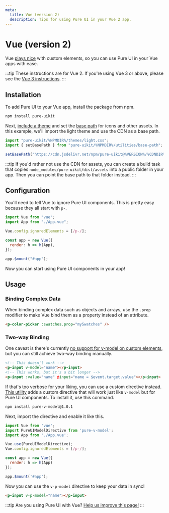 ```yaml
---
meta:
  title: Vue (version 2)
  description: Tips for using Pure UI in your Vue 2 app.
---
```


# Vue (version 2)

Vue [plays nice](https://custom-elements-everywhere.com/#vue) with custom elements, so you can use Pure UI in your Vue apps with ease.

:::tip
These instructions are for Vue 2. If you're using Vue 3 or above, please see the [Vue 3 instructions](/frameworks/vue).
:::

## Installation

To add Pure UI to your Vue app, install the package from npm.

```bash
npm install pure-uikit
```

Next, [include a theme](/getting-started/themes) and set the [base path](/getting-started/installation#setting-the-base-path) for icons and other assets. In this example, we'll import the light theme and use the CDN as a base path.

```jsx
import "pure-uikit/%NPMDIR%/themes/light.css";
import { setBasePath } from "pure-uikit/%NPMDIR%/utilities/base-path";

setBasePath("https://cdn.jsdelivr.net/npm/pure-uikit@%VERSION%/%CDNDIR%/");
```

:::tip
If you'd rather not use the CDN for assets, you can create a build task that copies `node_modules/pure-uikit/dist/assets` into a public folder in your app. Then you can point the base path to that folder instead.
:::

## Configuration

You'll need to tell Vue to ignore Pure UI components. This is pretty easy because they all start with `p-`.

```js
import Vue from "vue";
import App from "./App.vue";

Vue.config.ignoredElements = [/p-/];

const app = new Vue({
  render: h => h(App),
});

app.$mount("#app");
```

Now you can start using Pure UI components in your app!

## Usage

### Binding Complex Data

When binding complex data such as objects and arrays, use the `.prop` modifier to make Vue bind them as a property instead of an attribute.

```html
<p-color-picker :swatches.prop="mySwatches" />
```

### Two-way Binding

One caveat is there's currently [no support for v-model on custom elements](https://github.com/vuejs/vue/issues/7830), but you can still achieve two-way binding manually.

```html
<!-- This doesn't work -->
<p-input v-model="name"></p-input>
<!-- This works, but it's a bit longer -->
<p-input :value="name" @input="name = $event.target.value"></p-input>
```

If that's too verbose for your liking, you can use a custom directive instead. [This utility](https://www.npmjs.com/package/pure-v-model) adds a custom directive that will work just like `v-model` but for Pure UI components. To install it, use this command.

```bash
npm install pure-v-model@1.0.1
```

Next, import the directive and enable it like this.

```js
import Vue from 'vue';
import PureUIModelDirective from 'pure-v-model';
import App from './App.vue';

Vue.use(PureUIModelDirective);
Vue.config.ignoredElements = [/p-/];

const app = new Vue({
  render: h => h(App)
});

app.$mount('#app');
```

Now you can use the `v-p-model` directive to keep your data in sync!

```html
<p-input v-p-model="name"></p-input>
```

:::tip
Are you using Pure UI with Vue? [Help us improve this page!](https://github.com/ssjblue197/pure-ui/blob/next/docs/frameworks/vue-2.md)
:::
